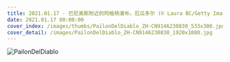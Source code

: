 ```yaml
---
title: 2021.01.17 - 巴尼奥斯附近的阿格杨瀑布，厄瓜多尔 (© Laura BC/Getty Images)
date: 2021.01.17 00:00:00
cover_index: /images/thumbs/PailonDelDiablo_ZH-CN9146230830_533x300.jpg
cover_detail: /images/PailonDelDiablo_ZH-CN9146230830_1920x1080.jpg
---
```


![PailonDelDiablo](/images/PailonDelDiablo_ZH-CN9146230830_1920x1080.jpg)
